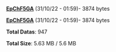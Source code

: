 [**EpChF5GA**](/data/EpChF5GA.txt) (31/10/22 - 01:59)- 3874 bytes

[**EpChF5GA**](/data/EpChF5GA.txt) (31/10/22 - 01:59)- 3874 bytes

**Total Datas**: 947

**Total Size**: 5.63 MB / 5.6 MB